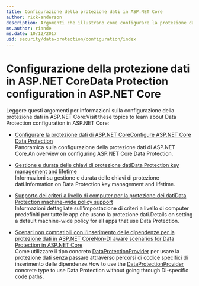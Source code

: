 ```yaml
---
title: Configurazione della protezione dati in ASP.NET Core
author: rick-anderson
description: Argomenti che illustrano come configurare la protezione dati in ASP.NET Core.
ms.author: riande
ms.date: 10/12/2017
uid: security/data-protection/configuration/index
---
```

# <a name="data-protection-configuration-in-aspnet-core"></a><span data-ttu-id="04028-103">Configurazione della protezione dati in ASP.NET Core</span><span class="sxs-lookup"><span data-stu-id="04028-103">Data Protection configuration in ASP.NET Core</span></span>

<span data-ttu-id="04028-104">Leggere questi argomenti per informazioni sulla configurazione della protezione dati in ASP.NET Core:</span><span class="sxs-lookup"><span data-stu-id="04028-104">Visit these topics to learn about Data Protection configuration in ASP.NET Core:</span></span>

* [<span data-ttu-id="04028-105">Configurare la protezione dati di ASP.NET Core</span><span class="sxs-lookup"><span data-stu-id="04028-105">Configure ASP.NET Core Data Protection</span></span>](xref:security/data-protection/configuration/overview)  
  <span data-ttu-id="04028-106">Panoramica sulla configurazione della protezione dati di ASP.NET Core.</span><span class="sxs-lookup"><span data-stu-id="04028-106">An overview on configuring ASP.NET Core Data Protection.</span></span>

* [<span data-ttu-id="04028-107">Gestione e durata delle chiavi di protezione dati</span><span class="sxs-lookup"><span data-stu-id="04028-107">Data Protection key management and lifetime</span></span>](xref:security/data-protection/configuration/default-settings)  
  <span data-ttu-id="04028-108">Informazioni su gestione e durata delle chiavi di protezione dati.</span><span class="sxs-lookup"><span data-stu-id="04028-108">Information on Data Protection key management and lifetime.</span></span>

* [<span data-ttu-id="04028-109">Supporto dei criteri a livello di computer per la protezione dei dati</span><span class="sxs-lookup"><span data-stu-id="04028-109">Data Protection machine-wide policy support</span></span>](xref:security/data-protection/configuration/machine-wide-policy)  
  <span data-ttu-id="04028-110">Informazioni dettagliate sull'impostazione di criteri a livello di computer predefiniti per tutte le app che usano la protezione dati.</span><span class="sxs-lookup"><span data-stu-id="04028-110">Details on setting a default machine-wide policy for all apps that use Data Protection.</span></span>

* [<span data-ttu-id="04028-111">Scenari non compatibili con l'inserimento delle dipendenze per la protezione dati in ASP.NET Core</span><span class="sxs-lookup"><span data-stu-id="04028-111">Non-DI aware scenarios for Data Protection in ASP.NET Core</span></span>](xref:security/data-protection/configuration/non-di-scenarios)  
  <span data-ttu-id="04028-112">Come utilizzare il tipo concreto [DataProtectionProvider](/dotnet/api/Microsoft.AspNetCore.DataProtection.DataProtectionProvider) per usare la protezione dati senza passare attraverso percorsi di codice specifici di inserimento delle dipendenze.</span><span class="sxs-lookup"><span data-stu-id="04028-112">How to use the [DataProtectionProvider](/dotnet/api/Microsoft.AspNetCore.DataProtection.DataProtectionProvider) concrete type to use Data Protection without going through DI-specific code paths.</span></span>
